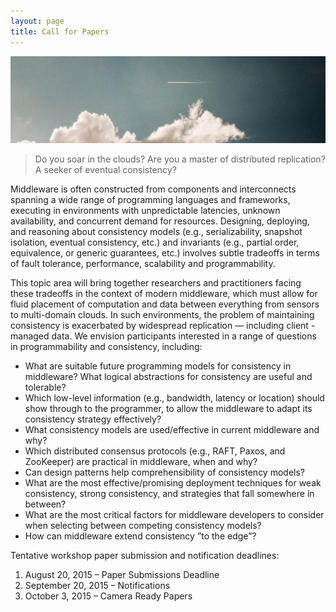 ```yaml
---
layout: page
title: Call for Papers
---
```


![Soaring in the clouds](/public/img/jet-sky.jpg)

> Do you soar in the clouds? Are you a master of distributed replication? A seeker of eventual consistency?

Middleware is often constructed from components and interconnects spanning a wide range
of programming languages and frameworks, executing in environments with unpredictable
latencies, unknown availability, and concurrent demand for resources. Designing, deploying,
and reasoning about consistency models (e.g., serializability, snapshot isolation, 
eventual consistency, etc.) and invariants (e.g., partial order, equivalence, or generic guarantees,
etc.) involves subtle tradeoffs in terms of fault tolerance, performance, scalability and programmability.

This topic area will bring together researchers and practitioners facing these tradeoffs in the
context of modern middleware, which must allow for fluid placement of computation and
data between everything from sensors to multi-domain clouds. In such environments, the
problem of maintaining consistency is exacerbated by widespread replication — including
client - managed data. We envision participants interested in a range of questions in programmability and consistency, including:

* What are suitable future programming models for consistency in middleware? What logical abstractions for consistency are useful and tolerable?
* Which low-level information (e.g., bandwidth, latency or location) should show through to the programmer, to allow the middleware to adapt its consistency strategy effectively?
* What consistency models are used/effective in current middleware and why?
* Which distributed consensus protocols (e.g., RAFT, Paxos, and ZooKeeper) are practical in middleware, when and why?
* Can design patterns help comprehensibility of consistency models?
* What are the most effective/promising deployment techniques for weak consistency, strong consistency, and strategies that fall somewhere in between?
* What are the most critical factors for middleware developers to consider when selecting between competing consistency models?
* How can middleware extend consistency ”to the edge”?

Tentative workshop paper submission and notification deadlines:

1. August 20, 2015 – Paper Submissions Deadline
2. September 20, 2015 – Notifications
3. October 3, 2015 – Camera Ready Papers

